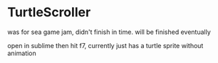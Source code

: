 # TurtleScroller
 was for sea game jam, didn't finish in time. will be finished eventually

open in sublime then hit f7, currently just has a turtle sprite without animation
